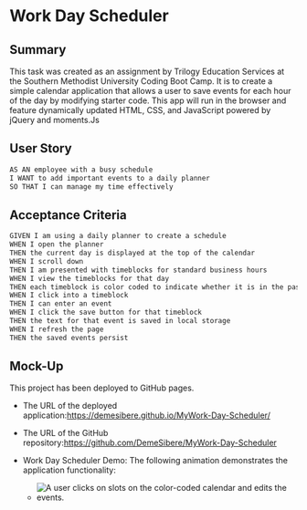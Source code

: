 # Work Day Scheduler

## Summary

This task was created as an assignment by Trilogy Education Services at the Southern Methodist University 
Coding Boot Camp. It is to create a simple calendar application that allows a user to save events for each 
hour of the day by modifying starter code. This app will run in the browser and feature dynamically 
updated HTML, CSS, and JavaScript powered by jQuery and moments.Js


## User Story

```md
AS AN employee with a busy schedule
I WANT to add important events to a daily planner
SO THAT I can manage my time effectively
```

## Acceptance Criteria

```md
GIVEN I am using a daily planner to create a schedule
WHEN I open the planner
THEN the current day is displayed at the top of the calendar
WHEN I scroll down
THEN I am presented with timeblocks for standard business hours
WHEN I view the timeblocks for that day
THEN each timeblock is color coded to indicate whether it is in the past, present, or future
WHEN I click into a timeblock
THEN I can enter an event
WHEN I click the save button for that timeblock
THEN the text for that event is saved in local storage
WHEN I refresh the page
THEN the saved events persist
```

## Mock-Up

This project has been deployed to GitHub pages.

* The URL of the deployed application:https://demesibere.github.io/MyWork-Day-Scheduler/

* The URL of the GitHub repository:https://github.com/DemeSibere/MyWork-Day-Scheduler

* Work Day Scheduler Demo: The following animation demonstrates the application functionality:

    * ![A user clicks on slots on the color-coded calendar 
      and edits the events.](./Assets/homework-demo.gif)
